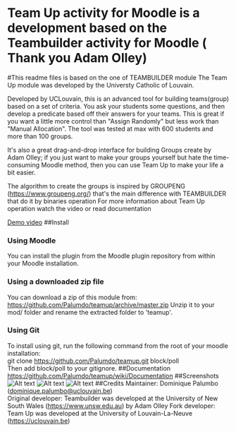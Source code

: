 # Team Up activity for Moodle is a development based on the Teambuilder activity for Moodle ( Thank you Adam Olley)

#This readme files is based on the one of TEAMBUILDER module
The Team Up module was developed by the Universty Catholic of Louvain.

Developed by UCLouvain, this is an advanced tool for building teams(group) based on a set of criteria. 
You ask your students some questions, and then develop a predicate based off their answers for your teams. 
This is great if you want a little more control than "Assign Randomly" but less work than "Manual Allocation".
The tool was tested at max with 600 students and more than 100 groups.

It's also a great drag-and-drop interface for building Groups create by Adam Olley; 
if you just want to make your groups yourself but hate the time-consuming Moodle method, then you can use Team Up to make your life a bit easier.

The algorithm to create the groups is inspired by GROUPENG (https://www.groupeng.org/) that's the main difference with TEAMBUILDER that do it by binaries operation
For more information about Team Up operation watch the video or read documentation

[Demo video](https://podcast.uclouvain.be/xrSPa06aT4)
##Install
### Using Moodle
You can install the plugin from the Moodle plugin repository from within your Moodle installation.
### Using a downloaded zip file
You can download a zip of this module from: https://github.com/Palumdo/teamup/archive/master.zip
Unzip it to your mod/ folder and rename the extracted folder to 'teamup'.
### Using Git
To install using git, run the following command from the root of your moodle installation:  
git clone https://github.com/Palumdo/teamup.git block/poll  
Then add block/poll to your gitignore.
##Documentation
https://github.com/Palumdo/teamup/wiki/Documentation
##Screenshots
![Alt text](https://moodle.org/pluginfile.php/50/local_plugins/plugin_screenshots/2254/group%20creation%202.png)
![Alt text](https://moodle.org/pluginfile.php/50/local_plugins/plugin_screenshots/2254/group%20creation.png)
![Alt text](https://moodle.org/pluginfile.php/50/local_plugins/plugin_screenshots/2254/questions.png)
##Credits
Maintainer: Dominique Palumbo (dominique.palumbo@uclouvain.be)  
Original developer: Teambuilder was developed at the University of New South Wales (https://www.unsw.edu.au) by Adam Olley
Fork developer: Team Up was developed at the University of Louvain-La-Neuve (https://uclouvain.be)